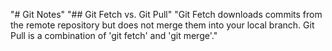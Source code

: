 "# Git Notes" 
"## Git Fetch vs. Git Pull" 
"Git Fetch downloads commits from the remote repository but does not merge them into your local branch. Git Pull is a combination of 'git fetch' and 'git merge'." 
